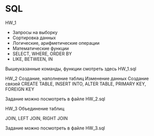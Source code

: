 # SQL
HW_1
* Запросы на выборку
* Сортировка данных
* Логические, арифметические операции
* Математические функции
* SELECT, WHERE, ORDER BY
* LIKE, BETWEEN, IN

Вышеуказанные команды, функции смотреть здесь HW_1.sql

 HW_2
Создание, наполнение таблиц
Изменение данных
Создание связей
CREATE TABLE, INSERT INTO, ALTER TABLE, PRIMARY KEY, FOREIGN KEY

Задание можно посмотреть в файле HW_2.sql

 HW_3
Объединение таблиц

JOIN, LEFT JOIN, RIGHT JOIN

Задание можно посмотреть в файле HW_3.sql
